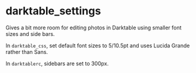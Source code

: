 # darktable_settings

Gives a bit more room for editing photos in Darktable using smaller font sizes and side bars.

In `darktable_css`, set default font sizes to 5/10.5pt and uses Lucida Grande rather than Sans.

In `darktablerc`, sidebars are set to 300px.
